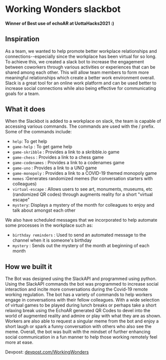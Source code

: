 # Working Wonders slackbot
#### Winner of Best use of echoAR at UottaHacks2021 :)


## Inspiration
As a team, we wanted to help promote better workplace relationships and connections--especially since the workplace has been virtual for so long. To achieve this, we created a slack bot to increase the engagement between coworkers through various activities or experiences that can be shared among each other. This will allow team members to form more meaningful relationships which create a better work environment overall. Slack is a great tool for an online work platform and can be used better to increase social connections while also being effective for communicating goals for a team.

## What it does
When the Slackbot is added to a workplace on slack, the team is capable of accessing various commands. The commands are used with the / prefix. Some of the commands include:
- `help`: To get help
- `game-help` : To get game help
- `game-skribble` : Provides a link to a skribble.io game
- `game-chess` : Provides a link to a chess game
- `game-codenames` : Provides a link to a codenames game
- `game-uno` : Provides a link to a UNO game
- `game-monopoly` : Provides a link to a COVID-19 themed monopoly game
- `memes` :Generates randomized memes (for conversation starters with colleagues)
- `virtual-escape` : Allows users to see art, monuments, museums, etc (randomized QR codes) through augments reality for a short "virtual escape"
- `mystery`: Displays a mystery of the month for colleagues to enjoy and talk about amongst each other

We also have scheduled messages that we incorporated to help automate some processes in the workplace such as:
- `birthday reminders` : Used to send an automated message to the channel when it is someone's birthday
- `mystery` : Sends out the mystery of the month at beginning of each month

## How we built it 
The Bot was designed using the SlackAPI and programmed using python. Using the SlackAPI commands the bot was programmed to increase social interaction and incite more conversations during the Covid-19 remote working regulation. The bot has a variety of commands to help workers engage in conversations with their fellow colleagues. With a wide selection of virtual games to be played during lunch breaks or perhaps take a short relaxing break using the EchoAR generated QR Codes to devel into the world of augmented reality and admire or play with what they are as shown. Workers are also able to request a singular meme from the bot and enjoy a short laugh or spark a funny conversation with others who also see the meme. Overall, the bot was built with the mindset of further enhancing social communication in a fun manner to help those working remotely feel more at ease.

Devpost: [devpost.com/WorkingWonders](https://devpost.com/software/slackbot-qchir7)
